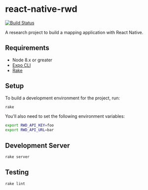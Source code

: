 # react-native-rwd

[![Build Status](https://travis-ci.org/azavea/react-native-rwd.svg?branch=master)](https://travis-ci.org/azavea/react-native-rwd)

A research project to build a mapping application with React Native.

## Requirements

- Node 8.x or greater
- [Expo CLI](https://github.com/expo/exp)
- [Rake](https://github.com/ruby/rake)

## Setup

To build a development environment for the project, run:

```sh
rake
```

You'll also need to set the following environment variables:

```sh
export RWD_API_KEY=foo
export RWD_API_URL=bar
```

## Development Server

```sh
rake server
```

## Testing

```sh
rake lint
```
